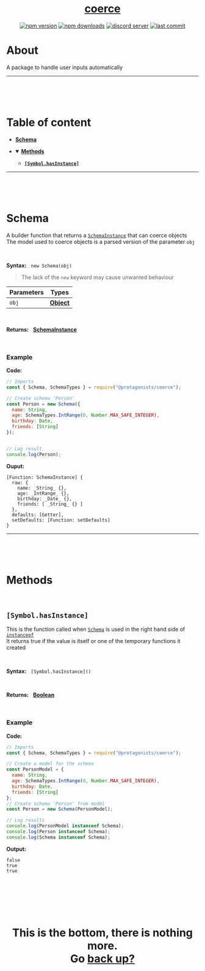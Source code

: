 <div id="top" align="center">

<h1><a href="https://github.com/ThePywon/coerce">coerce</a></h1>
 
[![npm version](https://img.shields.io/npm/v/@protagonists/coerce)](https://npmjs.com/package/@protagonists/coerce)
[![npm downloads](https://img.shields.io/npm/dt/@protagonists/coerce)](https://npmjs.com/package/@protagonists/coerce)
[![discord server](https://img.shields.io/discord/937758194736955443?logo=discord&logoColor=white)](https://discord.gg/cwhj3EgqGP)
[![last commit](https://img.shields.io/github/last-commit/ThePywon/coerce)](https://github.com/ThePywon/coerce)
 
</div>


# About

A package to handle user inputs automatically

---

<br/><br/><br/>



# Table of content

* [**Schema**](#schema)

* <details open><summary><a href="#methods"><b>Methods</b></a></summary>
  <p>

  * [**`[Symbol.hasInstance]`**](#hasinstance)
    
  </p>
</details>

---

<br/><br/><br/>



# Schema

A builder function that returns a [`SchemaInstance`](https://github.com/ThePywon/coerce/blob/main/documentation/SchemaInstance.md) that can coerce objects  
The model used to coerce objects is a parsed version of the parameter `obj`

<br/>

**Syntax:** &nbsp; `new Schema(obj)`

> The lack of the `new` keyword may cause unwanted behaviour

|**Parameters**|**Types**|
|-|-|
|`obj`|[**Object**](https://javascript.info/object)|

<br/>

**Returns:** &nbsp; [**SchemaInstance**](https://github.com/ThePywon/coerce/blob/main/documentation/SchemaInstance.md)

<br/>

### **Example**

**Code:**

```js
// Imports
const { Schema, SchemaTypes } = require("@protagonists/coerce");

// Create schema 'Person'
const Person = new Schema({
  name: String,
  age: SchemaTypes.IntRange(0, Number.MAX_SAFE_INTEGER),
  birthday: Date,
  friends: [String]
});


// Log result
console.log(Person);
```

**Ouput:**

```
[Function: SchemaInstance] {
  raw: {
    name: _String_ {},
    age: _IntRange_ {},
    birthday: _Date_ {},
    friends: [ _String_ {} ]
  },
  defaults: [Getter],
  setDefaults: [Function: setDefaults]
}
```

---

<br/><br/><br/>



# Methods

<br/>

<a id="hasinstance"></a>

## `[Symbol.hasInstance]`

This is the function called when [`Schema`](#schema) is used in the right hand side of [`instanceof`](https://javascript.info/instanceof)  
It returns true if the value is itself or one of the temporary functions it created

<br/>

**Syntax:** &nbsp; `[Symbol.hasInstance]()`

<br/>

**Returns:** &nbsp; [**Boolean**](https://javascript.info/types#boolean-logical-type)

<br/>

### **Example**

**Code:**

```js
// Imports
const { Schema, SchemaTypes } = require("@protagonists/coerce");

// Create a model for the schema
const PersonModel = {
  name: String,
  age: SchemaTypes.IntRange(0, Number.MAX_SAFE_INTEGER),
  birthday: Date,
  friends: [String]
};
// Create schema 'Person' from model
const Person = new Schema(PersonModel);

// Log results
console.log(PersonModel instanceof Schema);
console.log(Person instanceof Schema);
console.log(Schema instanceof Schema);
```

**Output:**

```
false
true
true
```

<br/><br/><br/><br/><br/>

<h1 align="center">This is the bottom, there is nothing more.<br/>
Go <a href="#top">back up?</a></h1>
